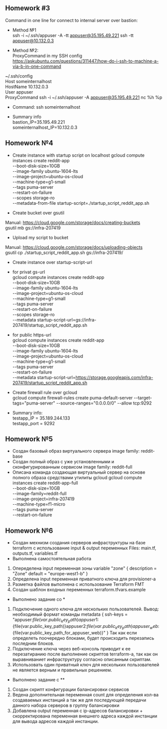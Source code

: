 ## Homework #3

Command in one line for connect to internal server over bastion:  
* Method №1  
ssh -i ~/.ssh/appuser -A -tt appuser@35.195.49.221 ssh -tt appuser@10.132.0.3  

* Method №2:  
ProxyCommand in my SSH config  
https://askubuntu.com/questions/311447/how-do-i-ssh-to-machine-a-via-b-in-one-command  

~/.ssh/config  
Host someinternalhost  
HostName 10.132.0.3  
User appuser  
ProxyCommand ssh -i ~/.ssh/appuser -A appuser@35.195.49.221  nc %h %p  

* Command: ssh someinternalhost  

* Summary info  
bastion_IP=35.195.49.221  
someinternalhost_IP=10.132.0.3  

##  Homework №4

* Create instance with startup script on localhost
gcloud compute instances create reddit-app\
  --boot-disk-size=10GB \
  --image-family ubuntu-1604-lts \
  --image-project=ubuntu-os-cloud \
  --machine-type=g1-small \
  --tags puma-server \
  --restart-on-failure \
  --scopes storage-ro \
  --metadata-from-file startup-script=./startup_script_reddit_app.sh

* Create bucket over gsutil

Manual: https://cloud.google.com/storage/docs/creating-buckets  
gsutil mb gs://infra-207419

* Upload my script to bucket

Manual: https://cloud.google.com/storage/docs/uploading-objects  
gsutil cp ./startup_script_reddit_app.sh gs://infra-207419/  

* Create instance over startup-script-url  

* for privat gs-url  
gcloud compute instances create reddit-app\
  --boot-disk-size=10GB \
  --image-family ubuntu-1604-lts \
  --image-project=ubuntu-os-cloud \
  --machine-type=g1-small \
  --tags puma-server \
  --restart-on-failure \
  --scopes storage-ro \
  --metadata startup-script-url=gs://infra-207419/startup_script_reddit_app.sh

* for public https-url  
gcloud compute instances create reddit-app\
  --boot-disk-size=10GB \
  --image-family ubuntu-1604-lts \
  --image-project=ubuntu-os-cloud \
  --machine-type=g1-small \
  --tags puma-server \
  --restart-on-failure \
  --metadata startup-script-url=https://storage.googleapis.com/infra-207419/startup_script_reddit_app.sh

* Create firewall rule over gcloud  
gcloud compute firewall-rules create puma-default-server --target-tags="puma-server" --source-ranges="0.0.0.0/0" --allow tcp:9292

* Summary info:  
testapp_IP = 35.189.244.133  
testapp_port = 9292

## Homework №5
* Создан базовый образ виртуального сервера
image family: reddit-base
* Создан полный образ с уже установленными и сконфигурированным сервисом
image family: reddit-full
* Описана команда создающая виртуальный сервер на основе полного образа средствами утилиты gcloud
gcloud compute instances create reddit-app-full \
--boot-disk-size=10GB \
--image-family=reddit-full \
--image-project=infra-207419 \
--machine-type=f1-micro \
--tags puma-server \
--restart-on-failure

## Homework №6
* Создан мехнизм создания серверов инфраструктуры на базе terraform с использование input & output переменных
Files: main.tf, outputs.tf, variables.tf
* Выполнена самостоятельная работа
1. Опеределена input переменная зоны
variable "zone" {
  description = "Zone"
  default     = "europe-west1-b"
}
2. Определена input переменная приватного ключа для provisioner-а
3. Разметка файлов выполнена с использование Terraform FMT
4. Создан шаблон входных переменных terraform.tfvars.example
* Выполнено задание со *
1. Подключение одного ключа для нескольких пользователей.
Вывод: необходимый формат команды
metadata {
    ssh-keys = "appuser:${file(var.public_key_path)}appuser1:${file(var.public_key_path)}appuser2:${file(var.public_key_path)}appuser_web:${file(var.public_key_path_for_appuser_web)}"
  }
Так как если определеть поочередно блоками, будет происходить перезапись последним блоков.
2. Подключение ключа через веб-консоль приводит к ее перезатиранию после выполнение скриптов terraform-а, так как он выравниваниет инфраструктуру согласно описанным скриптам.
3. Использовать один приватный ключ для нескольких пользователей не является верным и правильных решением.
* Выполнено задание с **
1. Создан скрипт конфигурации балансировки сервисов
2. Ведена дополнительная переменная count для определения кол-ва создаваемых инстанций а так же для последующей передачи данного набора серверов в группу балансировки
3. Добавлена output переменная с ip-адресов балансировки + скорректирована переменная внешнего адреса каждой инстанции для вывода адресов каждой инстанции.
